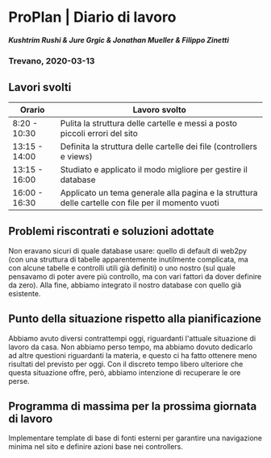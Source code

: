 # ProPlan | Diario di lavoro
##### Kushtrim Rushi & Jure Grgic & Jonathan Mueller & Filippo Zinetti
### Trevano, 2020-03-13

## Lavori svolti

| Orario        | Lavoro svolto |
|---------------|---------------|
| 8:20 - 10:30 | Pulita la struttura delle cartelle e messi a posto piccoli errori del sito |
| 13:15 - 14:00 | Definita la struttura delle cartelle dei file (controllers e views) |
| 13:15 - 16:00 | Studiato e applicato il modo migliore per gestire il database |
| 16:00 - 16:30 | Applicato un tema generale alla pagina e la struttura delle cartelle con file per il momento vuoti |


##  Problemi riscontrati e soluzioni adottate
Non eravano sicuri di quale database usare: quello di default di web2py (con una struttura di tabelle apparentemente inutilmente complicata, ma con alcune tabelle e controlli utili già definiti) o uno nostro (sul quale pensavamo di poter avere più controllo, ma con vari fattori da dover definire da zero). Alla fine, abbiamo integrato il nostro database con quello già esistente.

##  Punto della situazione rispetto alla pianificazione
Abbiamo avuto diversi contrattempi oggi, riguardanti l'attuale situazione di lavoro da casa. Non abbiamo perso tempo, ma abbiamo dovuto dedicarlo ad altre questioni riguardanti la materia, e questo ci ha fatto ottenere meno risultati del previsto per oggi.
Con il discreto tempo libero ulteriore che questa situazione offre, però, abbiamo intenzione di recuperare le ore perse.

## Programma di massima per la prossima giornata di lavoro
Implementare template di base di fonti esterni per garantire una navigazione minima nel sito e definire azioni base nei controllers.
